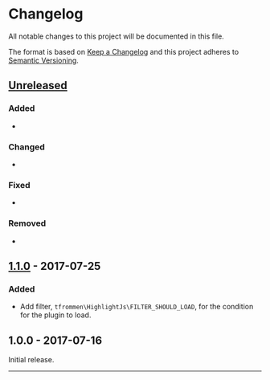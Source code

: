 # Changelog

All notable changes to this project will be documented in this file.

The format is based on [Keep a Changelog](http://keepachangelog.com/) and this project adheres to [Semantic Versioning](http://semver.org/).

## [Unreleased]

### Added

- 

### Changed

- 

### Fixed

- 

### Removed

- 

## [1.1.0] - 2017-07-25

### Added

- Add filter, `tfrommen\HighlightJs\FILTER_SHOULD_LOAD`, for the condition for the plugin to load.

## 1.0.0 - 2017-07-16

Initial release.

----

[Unreleased]: https://github.com/tfrommen/highlightjs/compare/v1.1.0...HEAD
[1.1.0]: https://github.com/tfrommen/highlightjs/compare/v1.0.0...v1.1.0
